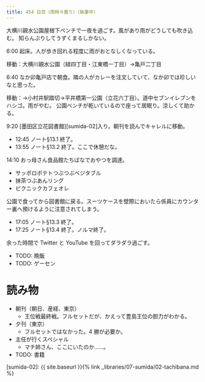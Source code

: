 ```yaml
---
title: 454 日目（雨時々曇り）（執筆中）
---
```


大横川親水公園屋根下ベンチで一夜を過ごす。風があり雨がどうしても吹き込む。
知らんぷりしてうずくまるしかない。

6:00 起床。人が歩き回れる程度に雨がおとなしくなっている。

移動：大横川親水公園（緑四丁目・江東橋一丁目）→亀戸二丁目

6:40 なか卯亀戸店で朝食。隣の人がカレーを注文していて、なか卯では珍しいなと思った。

移動：→小村井駅踏切→平井橋第一公園（立花六丁目）。道中セブンイレブンをハシゴ。雨がやむ。
公園ベンチが乾いているので座って居眠り。涼しくて助かる。

9:20 [墨田区立花図書館][sumida-02]入り。朝刊を読んでキャレルに移動。

* 12:45 ノート§13.1 終了。
* 13:55 ノート§13.2 終了。ここで休憩だな。

14:10 おっ母さん食品館たちばなでおやつを調達。
* サッポロポテトつぶつぶベジタブル
* 抹茶つぶあんリング
* ピクニックカフェオレ

公園で食ってから図書館に戻る。スーツケースを壁際においたら係員にカウンター裏へ預けるように注意されてしまう。

* 17:05 ノート§13.3 終了。
* 17:25 ノート§13.4 終了。ノルマ終了。

余った時間で Twitter と YouTube を回ってダラダラ過ごす。

* TODO: 晩飯
* TODO: ゲーセン

# 読み物

* 朝刊（朝日、産経、東京）
  * 王位戦最終戦。フルセットだが、かえって豊島王位の胆力がわかる。
* 夕刊（東京）
  * フルセットではなかった。4 勝が必要か。
* 主任が行くスペシャル
  * マチ姉さん、ここにいたのか……。
* TODO: 書籍

[sumida-02]: {{ site.baseurl }}{% link _libraries/07-sumida/02-tachibana.md %}
